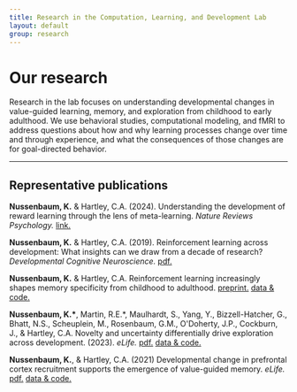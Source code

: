 ```yaml
---
title: Research in the Computation, Learning, and Development Lab
layout: default
group: research
---
```


<div>

# Our research
Research in the lab focuses on understanding developmental changes in value-guided learning, memory, and exploration from childhood to early adulthood. We use behavioral studies, computational modeling, and fMRI to address questions about how and why learning processes change over time and through experience, and what the consequences of those changes are for goal-directed behavior. 


----
## Representative publications

**Nussenbaum, K.** & Hartley, C.A. (2024). Understanding the development of reward learning through the lens of meta-learning. *Nature Reviews Psychology.* [link.](https://www.nature.com/articles/s44159-024-00304-1)

**Nussenbaum, K.** & Hartley, C.A. (2019). Reinforcement learning across development: What insights can we draw from a decade of research? *Developmental Cognitive Neuroscience.* [pdf.](/static/data/Nussenbaum_2019_DCN.pdf)

**Nussenbaum, K.** & Hartley, C.A. Reinforcement learning increasingly shapes memory specificity from childhood to adulthood. [preprint.](https://osf.io/preprints/psyarxiv/utsxn) [data & code.](https://osf.io/8yjvr/) 

**Nussenbaum, K.\***, Martin, R.E.\*, Maulhardt, S., Yang, Y., Bizzell-Hatcher, G., Bhatt, N.S., Scheuplein, M., Rosenbaum, G.M., O'Doherty, J.P., Cockburn, J., & Hartley, C.A. Novelty and uncertainty differentially drive exploration across development. (2023). *eLife.* [pdf.](/static/data/Nussenbaum_2023_eLife.pdf) [data & code.](https://osf.io/cwf2k/) 

**Nussenbaum, K.**, & Hartley, C.A. (2021) Developmental change in prefrontal cortex recruitment supports the emergence of value-guided memory. *eLife.* [pdf.](/static/data/Nussenbaum_2021_eLife.pdf) [data & code.](https://osf.io/2fkbj/)

</div>
